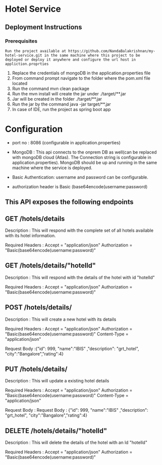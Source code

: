 # Hotel Service
## Deployment Instructions

### Prerequisites
    Run the project available at https://github.com/NandaBalakrishnan/my-hotel-service.git in the same machine where this project to be deployed or deploy it anywhere and configure the url host in appliction.proprties

1) Replace the credentials of mongoDB in the application.properties file
2) From command prompt navigate to the folder where the pom.xml file located
3) Run the command mvn clean package
4) Run the mvn install will create the jar under ./target/**.jar 
4) Jar will be created in the folder ./target/**.jar
5) Run the jar by the command java -jar target/**.jar
6) In case of IDE, run the project as spring boot app


# Configuration
 * port no : 8086 (configurable in application.properties)
 * MongoDB : This api connects to the onprem DB as well(can be replaced with mongoDB cloud (Atlas). The Connection string is configurable in application.properties). MongoDB should be up and running in the same machine where the service is deployed.
    
 * Basic Authentication: username and password can be configurable.
 * authorization header is Basic (base64encode(username:password)

## This API exposes the following endpoints

## GET /hotels/details

Description : This will respond with the complete set of all hotels available with its hotel information.

Required Headers : Accept = "application/json" Authorization = "Basic(base64encode(username:password)"

## GET  /hotels/details/"hotelId"

Description : This will respond with the details of the hotel with id "hotelId"

Required Headers : Accept = "application/json" Authorization = "Basic(base64encode(username:password)"

## POST  /hotels/details/

Description : This will create a new hotel with its details

Required Headers : Accept = "application/json" Authorization = "Basic(base64encode(username:password)" Content-Type = "application/json"

Request Body :{"id": 999, "name":"IBIS" ,"description": "grt_hotel", "city":"Bangalore","rating":4}

## PUT  /hotels/details/

Description : This will update a existing hotel details

Required Headers : Accept = "application/json" Authorization = "Basic(base64encode(username:password)"  Content-Type = "application/json"

Request Body : Request Body : {"id": 999, "name":"IBIS" ,"description": "grt_hotel", "city":"Bangalore","rating":4}

## DELETE  /hotels/details/"hotelId"

Description : This will delete the details of the hotel with an Id "hotelId"

Required Headers : Accept = "application/json" Authorization = "Basic(base64encode(username:password)"
